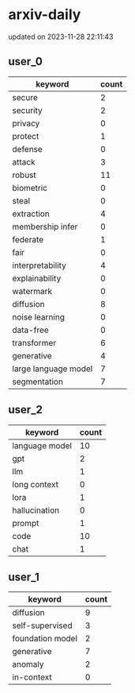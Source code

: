 # arxiv-daily
updated on 2023-11-28 22:11:43
## user_0
| keyword | count |
| - | - |
| secure | 2 |
| security | 2 |
| privacy | 0 |
| protect | 1 |
| defense | 0 |
| attack | 3 |
| robust | 11 |
| biometric | 0 |
| steal | 0 |
| extraction | 4 |
| membership infer | 0 |
| federate | 1 |
| fair | 0 |
| interpretability | 4 |
| explainability | 0 |
| watermark | 0 |
| diffusion | 8 |
| noise learning | 0 |
| data-free | 0 |
| transformer | 6 |
| generative | 4 |
| large language model | 7 |
| segmentation | 7 |
## user_2
| keyword | count |
| - | - |
| language model | 10 |
| gpt | 2 |
| llm | 1 |
| long context | 0 |
| lora | 1 |
| hallucination | 0 |
| prompt | 1 |
| code | 10 |
| chat | 1 |
## user_1
| keyword | count |
| - | - |
| diffusion | 9 |
| self-supervised | 3 |
| foundation model | 2 |
| generative | 7 |
| anomaly | 2 |
| in-context | 0 |

